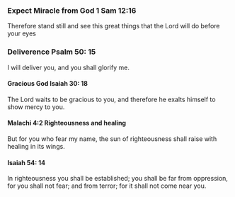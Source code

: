 
### Expect Miracle from God  1 Sam 12:16
Therefore stand still and see this great things that the Lord will do before your eyes

### Deliverence Psalm 50: 15
I will deliver you, and you shall glorify me.

#### Gracious God Isaiah 30: 18
The Lord waits to be gracious to you, and therefore he exalts himself to show mercy to you.

#### Malachi 4:2 Righteousness and healing

But for you who fear my name, the sun of righteousness shall raise with healing in its wings.

#### Isaiah 54: 14
In righteousness you shall be established; you shall be far from oppression, for you shall not fear; and from terror; for it shall not come near you.

